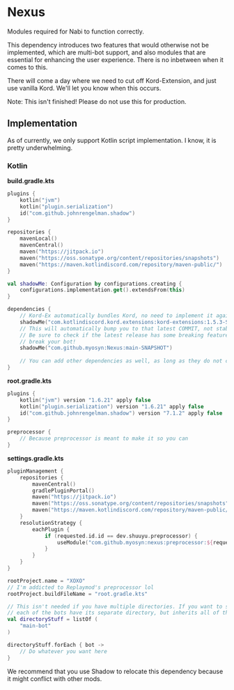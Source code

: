# Nexus
Modules required for Nabi to function correctly.

This dependency introduces two features that would otherwise not be implemented, which are multi-bot support, and also modules
that are essential for enhancing the user experience. There is no inbetween when it comes to this.

There will come a day where we need to cut off Kord-Extension, and just use vanilla Kord. We'll let you know when this occurs.

Note: This isn't finished! Please do not use this for production.

## Implementation

As of currently, we only support Kotlin script implementation. I know, it is pretty underwhelming. 

### Kotlin

**build.gradle.kts**

```kotlin
plugins {
    kotlin("jvm")
    kotlin("plugin.serialization")
    id("com.github.johnrengelman.shadow")
}

repositories {
    mavenLocal()
    mavenCentral()
    maven("https://jitpack.io")
    maven("https://oss.sonatype.org/content/repositories/snapshots")
    maven("https://maven.kotlindiscord.com/repository/maven-public/")
}

val shadowMe: Configuration by configurations.creating {
    configurations.implementation.get().extendsFrom(this)
}

dependencies {
    // Kord-Ex automatically bundles Kord, no need to implement it again.
    shadowMe("com.kotlindiscord.kord.extensions:kord-extensions:1.5.3-SNAPSHOT")
    // This will automatically bump you to that latest COMMIT, not stable version.
    // Be sure to check if the latest release has some breaking features that may possibly 
    // break your bot!
    shadowMe("com.github.myosyn:Nexus:main-SNAPSHOT")
    
    // You can add other dependencies as well, as long as they do not conflict
}
```
**root.gradle.kts**
```kotlin
plugins {
    kotlin("jvm") version "1.6.21" apply false
    kotlin("plugin.serialization") version "1.6.21" apply false
    id("com.github.johnrengelman.shadow") version "7.1.2" apply false
}

preprocessor {
    // Because preprocessor is meant to make it so you can 
}

```


**settings.gradle.kts**

```kotlin
pluginManagement {
    repositories {
        mavenCentral()
        gradlePluginPortal()
        maven("https://jitpack.io")
        maven("https://oss.sonatype.org/content/repositories/snapshots")
        maven("https://maven.kotlindiscord.com/repository/maven-public/")
    }
    resolutionStrategy {
        eachPlugin {
            if (requested.id.id == dev.shuuyu.preprocessor) {
                useModule("com.github.myosyn:nexus:preprocessor:${requested.version}")
            }
        }
    }
}

rootProject.name = "XOXO"
// I'm addicted to Replaymod's preprocessor lol
rootProject.buildFileName = "root.gradle.kts"

// This isn't needed if you have multiple directories. If you want to set up multiple bots, you can make it so 
// each of the bots have its separate directory, but inherits all of the main attributes of the main bot.
val directoryStuff = listOf (
    "main-bot"        
)

directoryStuff.forEach { bot ->
    // Do whatever you want here
}
```

We recommend that you use Shadow to relocate this dependency because it might conflict with other mods.
